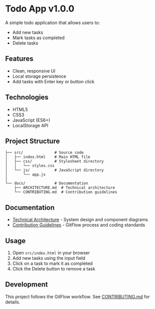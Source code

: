 # Todo App v1.0.0

A simple todo application that allows users to:
- Add new tasks
- Mark tasks as completed
- Delete tasks

## Features
- Clean, responsive UI
- Local storage persistence
- Add tasks with Enter key or button click

## Technologies
- HTML5
- CSS3
- JavaScript (ES6+)
- LocalStorage API

## Project Structure
```
├── src/              # Source code
│   ├── index.html    # Main HTML file
│   ├── css/          # Stylesheet directory
│   │   └── styles.css
│   └── js/           # JavaScript directory
│       └── app.js
│
└── docs/             # Documentation
    ├── ARCHITECTURE.md  # Technical architecture
    └── CONTRIBUTING.md  # Contribution guidelines
```

## Documentation

- [Technical Architecture](docs/ARCHITECTURE.md) - System design and component diagrams
- [Contribution Guidelines](docs/CONTRIBUTING.md) - GitFlow process and coding standards

## Usage
1. Open `src/index.html` in your browser
2. Add new tasks using the input field
3. Click on a task to mark it as completed
4. Click the Delete button to remove a task

## Development
This project follows the GitFlow workflow. See [CONTRIBUTING.md](docs/CONTRIBUTING.md) for details.